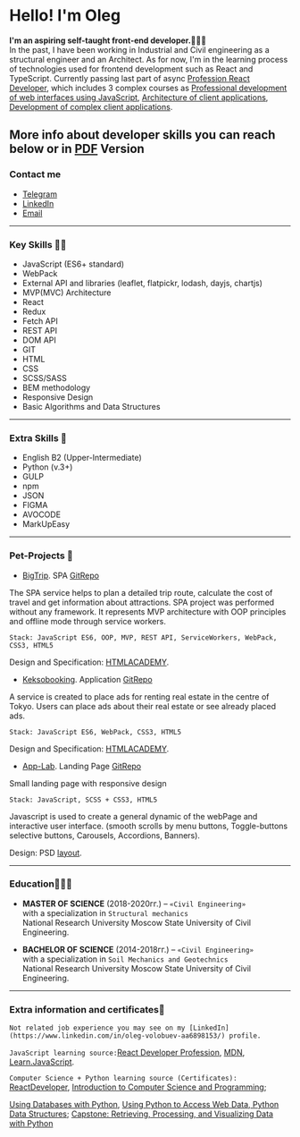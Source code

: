 # Hello!  I'm Oleg

**I'm an aspiring self-taught front-end developer.🧙🏼‍♂️**  
In the past, I have been working in Industrial and Civil engineering as a structural engineer and an Architect.
As for now, I'm in the learning process of technologies used for frontend development such as React and TypeScript. Currently passing last part of async [Profession React Developer](https://htmlacademy.ru/profession/react), which includes 3 complex courses as [Professional development of web interfaces using JavaScript](https://htmlacademy.ru/intensive/javascript), [Architecture of client applications](https://htmlacademy.ru/intensive/ecmascript), [Development of complex client applications](https://htmlacademy.ru/intensive/react).

## More info about developer skills you can reach below or in [PDF](https://github.com/Insid1/Insid1/blob/master/CV_En.pdf) Version

### Contact me

* [Telegram](https://t.me/oleeeeeeeeeeg)
* [LinkedIn](https://www.linkedin.com/in/oleg-volobuev-aa6898153/)
* [Email](mailto:VolobuevBP@ya.ru)

---

### Key Skills 👨‍💻

* JavaScript (ES6+ standard)
* WebPack
* External API and libraries (leaflet, flatpickr, lodash, dayjs, chartjs)
* MVP(MVC) Architecture
* React
* Redux
* Fetch API
* REST API
* DOM API
* GIT
* HTML
* CSS
* SCSS/SASS
* BEM methodology
* Responsive Design
* Basic Algorithms and Data Structures

---

### Extra Skills 🙌

* English B2 (Upper-Intermediate)
* Python (v.3+)
* GULP
* npm
* JSON
* FIGMA
* AVOCODE
* MarkUpEasy

---

### Pet-Projects 🐶

* [BigTrip](https://insid1.github.io/Big_Trip/). SPA
[GitRepo](https://github.com/Insid1/Big_Trip)

The SPA service helps to plan a detailed trip route, calculate the cost of travel and get information about attractions. SPA project was performed without any framework. It represents MVP architecture with OOP principles and offline mode through service workers.

`Stack: JavaScript ES6, OOP, MVP, REST API, ServiceWorkers, WebPack, CSS3, HTML5`

Design and Specification: [HTMLACADEMY](https://htmlacademy.ru/).

* [Keksobooking](https://insid1.github.io/keksoBooking/). Application
[GitRepo](https://github.com/Insid1/keksoBooking)

A service is created to place ads for renting real estate in the centre of Tokyo. Users can place ads about their real estate or see already placed ads.

`Stack: JavaScript ES6, WebPack, CSS3, HTML5`

Design and Specification: [HTMLACADEMY](https://htmlacademy.ru/).

* [App-Lab](https://insid1.github.io/AppLab_project/). Landing Page      [GitRepo](https://github.com/Insid1/AppLab_project)

Small landing page with responsive design

`Stack: JavaScript, SCSS + CSS3, HTML5`

Javascript is used to create a general dynamic of the webPage and interactive user interface. (smooth scrolls by menu buttons, Toggle-buttons selective buttons, Carousels, Accordions, Banners).

Design: PSD [layout](https://dribbble.com/shots/8641810-Freebie-App-landing-page).

---

### Education🧑🏼‍⚖️

* **MASTER OF SCIENCE** (2018-2020гг.) – `«Civil Engineering»`  
with a specialization in `Structural mechanics`  
National Research University Moscow State University of Civil Engineering.

* **BACHELOR OF SCIENCE** (2014-2018гг.) – `«Civil Engineering»`  
with a specialization in `Soil Mechanics and Geotechnics`  
National Research University Moscow State University of Civil Engineering.

---

### Extra information and certificates📖

`Not related job experience you may see on my [LinkedIn](https://www.linkedin.com/in/oleg-volobuev-aa6898153/) profile.`

`JavaScript learning source:`[React Developer Profession](https://htmlacademy.ru/profession/react), [MDN](https://developer.mozilla.org/ru/), [Learn.JavaScript](https://learn.javascript.ru/).

`Computer Science + Python learning source (Certificates):`
[ReactDeveloper](https://htmlacademy.ru/profile/id1954459), 
[Introduction to Computer Science and Programming](https://courses.edx.org/certificates/73e17081e08e49d598fce4b9b58fa032);

[Using Databases with Python](https://coursera.org/share/3a83d44e866bd8e499dba03024b1117f), [Using Python to Access Web Data, Python Data Structures](https://www.coursera.org/learn/python-network-data); [Capstone: Retrieving, Processing, and Visualizing Data with Python](https://coursera.org/share/0d162f33e0b5a0c3cff9c23fa3c62b38)
